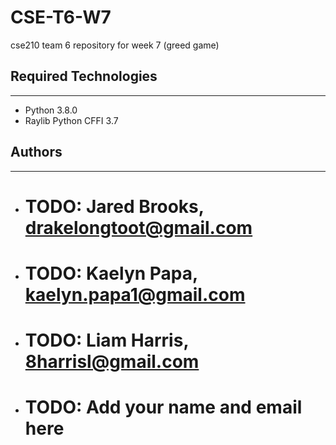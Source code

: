# CSE-T6-W7
cse210 team 6 repository for week 7 (greed game)

## Required Technologies
---
* Python 3.8.0
* Raylib Python CFFI 3.7

## Authors
---
* # TODO: Jared Brooks, drakelongtoot@gmail.com
* # TODO: Kaelyn Papa, kaelyn.papa1@gmail.com
* # TODO: Liam Harris, 8harrisl@gmail.com
* # TODO: Add your name and email here
